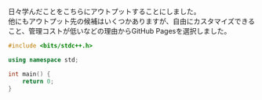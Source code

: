 日々学んだことをこちらにアウトプットすることにしました。  
他にもアウトプット先の候補はいくつかありますが、自由にカスタマイズできること、管理コストが低いなどの理由からGitHub Pagesを選択しました。  

```cpp
#include <bits/stdc++.h>

using namespace std;

int main() {
    return 0;
}
```
